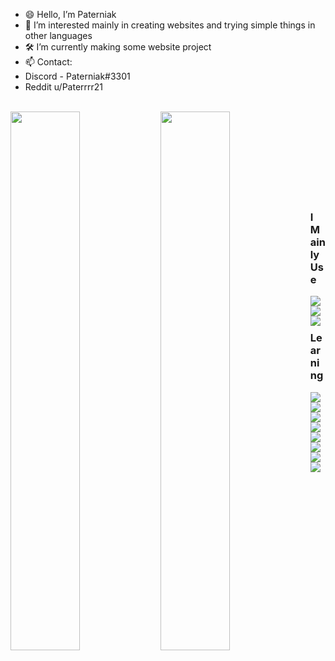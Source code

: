 - 😄 Hello, I’m Paterniak
- 🤔 I’m interested mainly in creating websites and trying simple things in other languages
- 🛠 I’m currently making some website project
- 📫 Contact:   
- Discord - Paterniak#3301 
- Reddit u/Paterrrr21 <br><br>


<img align="left" width="47%" src="https://github-readme-stats.vercel.app/api?username=Paterniak&show_icons=true&theme=dark">
<img align="left" width="47%" src="https://github-readme-stats.vercel.app/api/top-langs/?username=Paterniak&layout=compact"><br><br><br><br><br><br><br><br>

<h3><b>I Mainly Use </b></h3>
<img align="left" src="https://img.shields.io/badge/Windows-0078D6?style=for-the-badge&logo=windows&logoColor=white">
<img align="left" src="https://img.shields.io/badge/Android-3DDC84?style=for-the-badge&logo=android&logoColor=white">
<img align="left" src="https://img.shields.io/badge/parrot_security-%2315E0ED.svg?style=for-the-badge&logo=parrotsecurity&logoColor=white">
<br><br>

<h3><b>Learning</b></h3>
<img align="left" src="https://img.shields.io/badge/mysql-4479A1.svg?style=for-the-badge&logo=mysql&logoColor=white">
<img align="left" src="https://img.shields.io/badge/.NET-5C2D91?style=for-the-badge&logo=.net&logoColor=white">
<img align="left" src="https://img.shields.io/badge/angular-%23DD0031.svg?style=for-the-badge&logo=angular&logoColor=white">
<img align="left" src="https://img.shields.io/badge/bootstrap-%238511FA.svg?style=for-the-badge&logo=bootstrap&logoColor=white">
<img align="left" src="https://img.shields.io/badge/c%23-%23239120.svg?style=for-the-badge&logo=csharp&logoColor=white">
<img align="left" src="https://img.shields.io/badge/css3-%231572B6.svg?style=for-the-badge&logo=css3&logoColor=white">
<img align="left" src="https://img.shields.io/badge/html5-%23E34F26.svg?style=for-the-badge&logo=html5&logoColor=white">
<img align="left" src="https://img.shields.io/badge/javascript-%23323330.svg?style=for-the-badge&logo=javascript&logoColor=%23F7DF1E">







